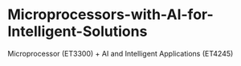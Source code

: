 # Microprocessors-with-AI-for-Intelligent-Solutions
Microprocessor (ET3300) + AI and Intelligent Applications (ET4245)

